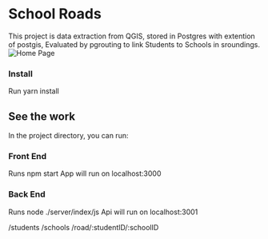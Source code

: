 # School Roads

This project is data extraction from QGIS, stored in Postgres with extention of postgis, Evaluated by pgrouting to link Students to Schools in sroundings.
![Home Page](https://i.imgur.com/JXoljZ5.png)

### Install

Run yarn install

## See the work

In the project directory, you can run:

### Front End

Runs npm start
App will run on localhost:3000

### Back End

Runs node ./server/index/js
Api will run on localhost:3001

/students
/schools
/road/:studentID/:schoolID

